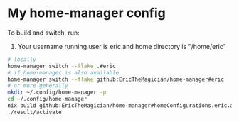 # My home-manager config

To build and switch, run:

1. Your username running user is eric and home directory is "/home/eric"
```bash
# locally
home-manager switch --flake .#eric
# if home-manager is also available
home-manager switch --flake github:EricTheMagician/home-manager#eric
# or more generally
mkdir ~/.config/home-manager -p
cd ~/.config/home-manager
nix build github:EricTheMagician/home-manager#homeConfigurations.eric.activationPackage
./result/activate
```

